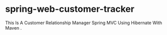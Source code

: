 # spring-web-customer-tracker
This Is A Customer Relationship Manager Spring MVC Using Hibernate With Maven .
